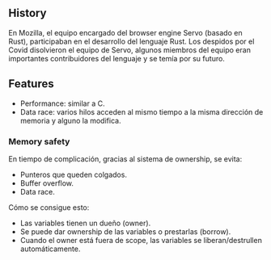 ## History

En Mozilla, el equipo encargado del browser engine Servo (basado en Rust), participaban en el desarrollo del lenguaje Rust.
Los despidos por el Covid disolvieron el equipo de Servo, algunos miembros del equipo eran importantes contribuidores del lenguaje y se temía por su futuro.

## Features

- Performance: similar a C.
- Data race: varios hilos acceden al mismo tiempo a la misma dirección de memoria y alguno la modifica.

### Memory safety

En tiempo de complicación, gracias al sistema de ownership, se evita:

- Punteros que queden colgados.
- Buffer overflow.
- Data race.

Cómo se consigue esto:

- Las variables tienen un dueño (owner).
- Se puede dar ownership de las variables o prestarlas (borrow).
- Cuando el owner está fuera de scope, las variables se liberan/destrullen automáticamente.

